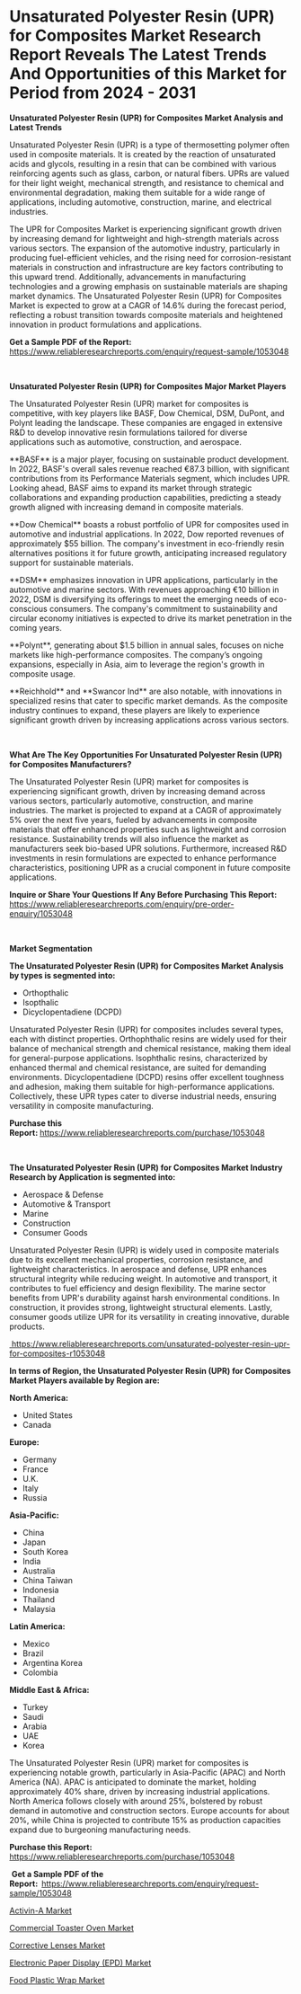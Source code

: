 <p><h1>Unsaturated Polyester Resin (UPR) for Composites Market Research Report Reveals The Latest Trends And Opportunities of this Market for Period from 2024 - 2031</h1></p><p><strong>Unsaturated Polyester Resin (UPR) for Composites Market Analysis and Latest Trends</strong></p>
<p><p>Unsaturated Polyester Resin (UPR) is a type of thermosetting polymer often used in composite materials. It is created by the reaction of unsaturated acids and glycols, resulting in a resin that can be combined with various reinforcing agents such as glass, carbon, or natural fibers. UPRs are valued for their light weight, mechanical strength, and resistance to chemical and environmental degradation, making them suitable for a wide range of applications, including automotive, construction, marine, and electrical industries.</p><p>The UPR for Composites Market is experiencing significant growth driven by increasing demand for lightweight and high-strength materials across various sectors. The expansion of the automotive industry, particularly in producing fuel-efficient vehicles, and the rising need for corrosion-resistant materials in construction and infrastructure are key factors contributing to this upward trend. Additionally, advancements in manufacturing technologies and a growing emphasis on sustainable materials are shaping market dynamics. The Unsaturated Polyester Resin (UPR) for Composites Market is expected to grow at a CAGR of 14.6% during the forecast period, reflecting a robust transition towards composite materials and heightened innovation in product formulations and applications.</p></p>
<p><strong>Get a Sample PDF of the Report:&nbsp;</strong> <a href="https://www.reliableresearchreports.com/enquiry/request-sample/1053048?utm_campaign=13&utm_medium=2&utm_source=Github&utm_content=ia&utm_term=29102024&utm_id=unsaturated-polyester-resin-upr-for-composites">https://www.reliableresearchreports.com/enquiry/request-sample/1053048</a></p>
<p>&nbsp;</p>
<p><strong>Unsaturated Polyester Resin (UPR) for Composites Major Market Players</strong></p>
<p><p>The Unsaturated Polyester Resin (UPR) market for composites is competitive, with key players like BASF, Dow Chemical, DSM, DuPont, and Polynt leading the landscape. These companies are engaged in extensive R&D to develop innovative resin formulations tailored for diverse applications such as automotive, construction, and aerospace.</p><p>**BASF** is a major player, focusing on sustainable product development. In 2022, BASF's overall sales revenue reached €87.3 billion, with significant contributions from its Performance Materials segment, which includes UPR. Looking ahead, BASF aims to expand its market through strategic collaborations and expanding production capabilities, predicting a steady growth aligned with increasing demand in composite materials.</p><p>**Dow Chemical** boasts a robust portfolio of UPR for composites used in automotive and industrial applications. In 2022, Dow reported revenues of approximately $55 billion. The company's investment in eco-friendly resin alternatives positions it for future growth, anticipating increased regulatory support for sustainable materials.</p><p>**DSM** emphasizes innovation in UPR applications, particularly in the automotive and marine sectors. With revenues approaching €10 billion in 2022, DSM is diversifying its offerings to meet the emerging needs of eco-conscious consumers. The company's commitment to sustainability and circular economy initiatives is expected to drive its market penetration in the coming years.</p><p>**Polynt**, generating about $1.5 billion in annual sales, focuses on niche markets like high-performance composites. The company’s ongoing expansions, especially in Asia, aim to leverage the region's growth in composite usage.</p><p>**Reichhold** and **Swancor Ind** are also notable, with innovations in specialized resins that cater to specific market demands. As the composite industry continues to expand, these players are likely to experience significant growth driven by increasing applications across various sectors.</p></p>
<p>&nbsp;</p>
<p><strong>What Are The Key Opportunities For Unsaturated Polyester Resin (UPR) for Composites Manufacturers?</strong></p>
<p><p>The Unsaturated Polyester Resin (UPR) market for composites is experiencing significant growth, driven by increasing demand across various sectors, particularly automotive, construction, and marine industries. The market is projected to expand at a CAGR of approximately 5% over the next five years, fueled by advancements in composite materials that offer enhanced properties such as lightweight and corrosion resistance. Sustainability trends will also influence the market as manufacturers seek bio-based UPR solutions. Furthermore, increased R&D investments in resin formulations are expected to enhance performance characteristics, positioning UPR as a crucial component in future composite applications.</p></p>
<p><strong>Inquire or Share Your Questions If Any Before Purchasing This Report:</strong> <a href="https://www.reliableresearchreports.com/enquiry/pre-order-enquiry/1053048?utm_campaign=13&utm_medium=2&utm_source=Github&utm_content=ia&utm_term=29102024&utm_id=unsaturated-polyester-resin-upr-for-composites">https://www.reliableresearchreports.com/enquiry/pre-order-enquiry/1053048</a></p>
<p>&nbsp;</p>
<p><strong>Market Segmentation</strong></p>
<p><strong>The Unsaturated Polyester Resin (UPR) for Composites Market Analysis by types is segmented into:</strong></p>
<p><ul><li>Orthopthalic</li><li>Isopthalic</li><li>Dicyclopentadiene (DCPD)</li></ul></p>
<p><p>Unsaturated Polyester Resin (UPR) for composites includes several types, each with distinct properties. Orthophthalic resins are widely used for their balance of mechanical strength and chemical resistance, making them ideal for general-purpose applications. Isophthalic resins, characterized by enhanced thermal and chemical resistance, are suited for demanding environments. Dicyclopentadiene (DCPD) resins offer excellent toughness and adhesion, making them suitable for high-performance applications. Collectively, these UPR types cater to diverse industrial needs, ensuring versatility in composite manufacturing.</p></p>
<p><strong>Purchase this Report:&nbsp;</strong><a href="https://www.reliableresearchreports.com/purchase/1053048?utm_campaign=13&utm_medium=2&utm_source=Github&utm_content=ia&utm_term=29102024&utm_id=unsaturated-polyester-resin-upr-for-composites">https://www.reliableresearchreports.com/purchase/1053048</a></p>
<p>&nbsp;</p>
<p><strong>The Unsaturated Polyester Resin (UPR) for Composites Market Industry Research by Application is segmented into:</strong></p>
<p><ul><li>Aerospace & Defense</li><li>Automotive & Transport</li><li>Marine</li><li>Construction</li><li>Consumer Goods</li></ul></p>
<p><p>Unsaturated Polyester Resin (UPR) is widely used in composite materials due to its excellent mechanical properties, corrosion resistance, and lightweight characteristics. In aerospace and defense, UPR enhances structural integrity while reducing weight. In automotive and transport, it contributes to fuel efficiency and design flexibility. The marine sector benefits from UPR's durability against harsh environmental conditions. In construction, it provides strong, lightweight structural elements. Lastly, consumer goods utilize UPR for its versatility in creating innovative, durable products.</p></p>
<p><a href="https://www.reliableresearchreports.com/unsaturated-polyester-resin-upr-for-composites-r1053048?utm_campaign=13&utm_medium=2&utm_source=Github&utm_content=ia&utm_term=29102024&utm_id=unsaturated-polyester-resin-upr-for-composites">&nbsp;https://www.reliableresearchreports.com/unsaturated-polyester-resin-upr-for-composites-r1053048</a></p>
<p><strong>In terms of Region, the Unsaturated Polyester Resin (UPR) for Composites Market Players available by Region are:</strong></p>
<p>
    <p> <strong> North America: </strong>
        <ul>
            <li>United States</li>
            <li>Canada</li>
        </ul>
        </p> 
    <p> <strong> Europe: </strong>
        <ul>
            <li>Germany</li>
            <li>France</li>
            <li>U.K.</li>
            <li>Italy</li>
            <li>Russia</li>
        </ul>
        </p> 
    <p> <strong> Asia-Pacific: </strong>
        <ul>
            <li>China</li>
            <li>Japan</li>
            <li>South Korea</li>
            <li>India</li>
            <li>Australia</li>
            <li>China Taiwan</li>
            <li>Indonesia</li>
            <li>Thailand</li>
            <li>Malaysia</li>
        </ul>
        </p> 
    <p> <strong> Latin America: </strong>
        <ul>
            <li>Mexico</li>
            <li>Brazil</li>
            <li>Argentina Korea</li>
            <li>Colombia</li>
        </ul>
        </p> 
    <p> <strong> Middle East & Africa: </strong>
        <ul>
            <li>Turkey</li>
            <li>Saudi</li>
            <li>Arabia</li>
            <li>UAE</li>
            <li>Korea</li>
        </ul>
    </p>
    </p>
<p><p>The Unsaturated Polyester Resin (UPR) market for composites is experiencing notable growth, particularly in Asia-Pacific (APAC) and North America (NA). APAC is anticipated to dominate the market, holding approximately 40% share, driven by increasing industrial applications. North America follows closely with around 25%, bolstered by robust demand in automotive and construction sectors. Europe accounts for about 20%, while China is projected to contribute 15% as production capacities expand due to burgeoning manufacturing needs.</p></p>
<p><strong>Purchase this Report: </strong><a href="https://www.reliableresearchreports.com/purchase/1053048?utm_campaign=13&utm_medium=2&utm_source=Github&utm_content=ia&utm_term=29102024&utm_id=unsaturated-polyester-resin-upr-for-composites">https://www.reliableresearchreports.com/purchase/1053048</a></p>
<p>&nbsp;<strong>Get a Sample PDF of the Report:&nbsp;&nbsp;</strong><a href="https://www.reliableresearchreports.com/enquiry/request-sample/1053048?utm_campaign=13&utm_medium=2&utm_source=Github&utm_content=ia&utm_term=29102024&utm_id=unsaturated-polyester-resin-upr-for-composites">https://www.reliableresearchreports.com/enquiry/request-sample/1053048</a></p>
<p><strong></strong></p>
<p><p><a href="https://github.com/roydonhol47/Market-Research-Report-List-1/blob/main/activin-a-market.md?utm_campaign=13&utm_medium=2&utm_source=Github&utm_content=ia&utm_term=29102024&utm_id=unsaturated-polyester-resin-upr-for-composites">Activin-A Market</a></p><p><a href="https://www.linkedin.com/pulse/strategic-roadmap-global-commercial-toaster-oven-market-insights-py3zf?utm_campaign=13&utm_medium=2&utm_source=Github&utm_content=ia&utm_term=29102024&utm_id=unsaturated-polyester-resin-upr-for-composites">Commercial Toaster Oven Market</a></p><p><a href="https://www.linkedin.com/pulse/corrective-lenses-market-analysis-product-segmentation-regional-j0rpf?utm_campaign=13&utm_medium=2&utm_source=Github&utm_content=ia&utm_term=29102024&utm_id=unsaturated-polyester-resin-upr-for-composites">Corrective Lenses Market</a></p><p><a href="https://github.com/maniehilp9ib/Market-Research-Report-List-1/blob/main/electronic-paper-display-epd-market.md?utm_campaign=13&utm_medium=2&utm_source=Github&utm_content=ia&utm_term=29102024&utm_id=unsaturated-polyester-resin-upr-for-composites">Electronic Paper Display (EPD) Market</a></p><p><a href="https://medium.com/@keitelmoprotinu/this-food-plastic-wrap-market-research-report-evaluates-the-key-market-trends-drivers-and-11ec9ff2574f?utm_campaign=13&utm_medium=2&utm_source=Github&utm_content=ia&utm_term=29102024&utm_id=unsaturated-polyester-resin-upr-for-composites">Food Plastic Wrap Market</a></p></p>